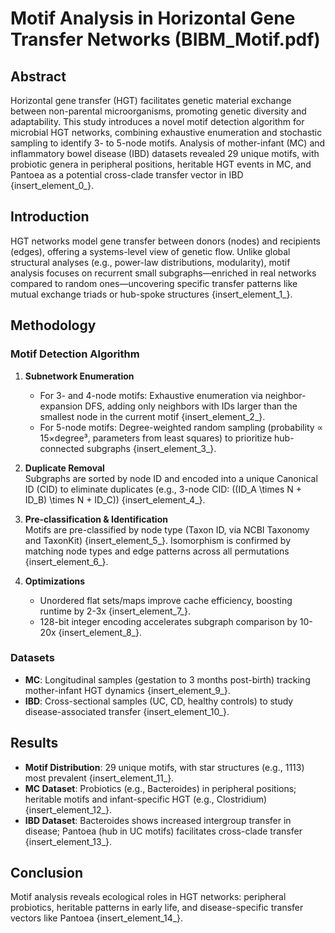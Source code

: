 # Motif Analysis in Horizontal Gene Transfer Networks (BIBM_Motif.pdf)

## Abstract
Horizontal gene transfer (HGT) facilitates genetic material exchange between non-parental microorganisms, promoting genetic diversity and adaptability. This study introduces a novel motif detection algorithm for microbial HGT networks, combining exhaustive enumeration and stochastic sampling to identify 3- to 5-node motifs. Analysis of mother-infant (MC) and inflammatory bowel disease (IBD) datasets revealed 29 unique motifs, with probiotic genera in peripheral positions, heritable HGT events in MC, and Pantoea as a potential cross-clade transfer vector in IBD {insert\_element\_0\_}.

## Introduction
HGT networks model gene transfer between donors (nodes) and recipients (edges), offering a systems-level view of genetic flow. Unlike global structural analyses (e.g., power-law distributions, modularity), motif analysis focuses on recurrent small subgraphs—enriched in real networks compared to random ones—uncovering specific transfer patterns like mutual exchange triads or hub-spoke structures {insert\_element\_1\_}.

## Methodology

### Motif Detection Algorithm
1. **Subnetwork Enumeration**  
   - For 3- and 4-node motifs: Exhaustive enumeration via neighbor-expansion DFS, adding only neighbors with IDs larger than the smallest node in the current motif {insert\_element\_2\_}.  
   - For 5-node motifs: Degree-weighted random sampling (probability ∝ 15×degree³, parameters from least squares) to prioritize hub-connected subgraphs {insert\_element\_3\_}.  

2. **Duplicate Removal**  
   Subgraphs are sorted by node ID and encoded into a unique Canonical ID (CID) to eliminate duplicates (e.g., 3-node CID: \((ID_A \times N + ID_B) \times N + ID_C\)) {insert\_element\_4\_}.  

3. **Pre-classification & Identification**  
   Motifs are pre-classified by node type (Taxon ID, via NCBI Taxonomy and TaxonKit) {insert\_element\_5\_}. Isomorphism is confirmed by matching node types and edge patterns across all permutations {insert\_element\_6\_}.  

4. **Optimizations**  
   - Unordered flat sets/maps improve cache efficiency, boosting runtime by 2-3x {insert\_element\_7\_}.  
   - 128-bit integer encoding accelerates subgraph comparison by 10-20x {insert\_element\_8\_}.  

### Datasets
- **MC**: Longitudinal samples (gestation to 3 months post-birth) tracking mother-infant HGT dynamics {insert\_element\_9\_}.  
- **IBD**: Cross-sectional samples (UC, CD, healthy controls) to study disease-associated transfer {insert\_element\_10\_}.  

## Results
- **Motif Distribution**: 29 unique motifs, with star structures (e.g., 1113) most prevalent {insert\_element\_11\_}.  
- **MC Dataset**: Probiotics (e.g., Bacteroides) in peripheral positions; heritable motifs and infant-specific HGT (e.g., Clostridium) {insert\_element\_12\_}.  
- **IBD Dataset**: Bacteroides shows increased intergroup transfer in disease; Pantoea (hub in UC motifs) facilitates cross-clade transfer {insert\_element\_13\_}.  

## Conclusion
Motif analysis reveals ecological roles in HGT networks: peripheral probiotics, heritable patterns in early life, and disease-specific transfer vectors like Pantoea {insert\_element\_14\_}.
